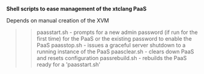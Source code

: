 **Shell scripts to ease management of the xtclang PaaS**

Depends on manual creation of the XVM 

>> paasstart.sh - prompts for a new admin password (if run for the first time) for the PaaS or the existing password to enable the PaaS
>> paasstop.sh - issues a graceful server shutdown to a running instance of the PaaS
>> paasclear.sh - clears down PaaS and resets configuration
>> passrebuild.sh - rebuilds the PaaS ready for a 'paasstart.sh'
